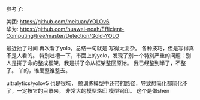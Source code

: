 参考了:
  
  美团:
  	https://github.com/meituan/YOLOv6  
  华为:
  	https://github.com/huawei-noah/Efficient-Computing/tree/master/Detection/Gold-YOLO
 

最近抽了时间 再次看了yolo，总结一句就是 写得太复杂。 各种技巧，但是写得真不是人看的。  特别吐槽一下，市面上的yolo，发现了别一个特别严重的问题：别人是拼了命的整成框架，我是拼了命从框架整回原始。  我已经整到半了，不整了。 丫的，谁爱整谁整去。

ultralytics/yolov5  也是很坑， 预训练模型中还带的路径，导致想简化都简化不了，一定按它的目录来。  非常大的模型烙印 模型钢印。 这个是做shen 

 
 
